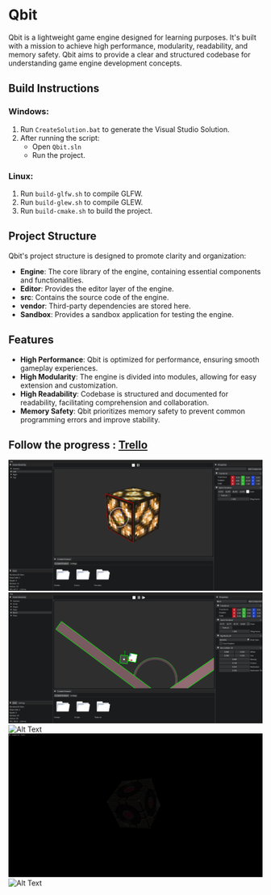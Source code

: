 # Qbit

Qbit is a lightweight game engine designed for learning purposes. It's built with a mission to achieve high performance, modularity, readability, and memory safety. Qbit aims to provide a clear and structured codebase for understanding game engine development concepts.

## Build Instructions

### Windows:

1. Run `CreateSolution.bat` to generate the Visual Studio Solution.
2. After running the script:
    - Open `Qbit.sln`
    - Run the project.

### Linux:

1. Run `build-glfw.sh` to compile GLFW.
2. Run `build-glew.sh` to compile GLEW.
3. Run `build-cmake.sh` to build the project.

## Project Structure

Qbit's project structure is designed to promote clarity and organization:

- **Engine**: The core library of the engine, containing essential components and functionalities.
- **Editor**: Provides the editor layer of the engine.
- **src**: Contains the source code of the engine.
- **vendor**: Third-party dependencies are stored here.
- **Sandbox**: Provides a sandbox application for testing the engine.

## Features

- **High Performance**: Qbit is optimized for performance, ensuring smooth gameplay experiences.
- **High Modularity**: The engine is divided into modules, allowing for easy extension and customization.
- **High Readability**: Codebase is structured and documented for readability, facilitating comprehension and collaboration.
- **Memory Safety**: Qbit prioritizes memory safety to prevent common programming errors and improve stability.

## Follow the progress : [Trello](https://trello.com/b/8og3yTb4/engine)

![Alt Text](Dist/GithubResources/QbitEditorTexture.png)
![Alt Text](Dist/GithubResources/QbitPhysics2D.png)
![Alt Text](Dist/GithubResources/cascaded_shadow_map.gif)
![Alt Text](Dist/GithubResources/lighting_demo4-diffuse_map.gif)
![Alt Text](Dist/GithubResources/lighting_demo3-diffuse_map-specular_map.gif)